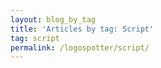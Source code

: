 ```yaml
---
layout: blog_by_tag
title: 'Articles by tag: Script'
tag: script 
permalink: /logospotter/script/
---
```

